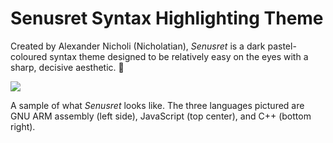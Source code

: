# Senusret Syntax Highlighting Theme

Created by Alexander Nicholi (Nicholatian), _Senusret_ is a dark
pastel-coloured syntax theme designed to be relatively easy on the eyes with a sharp, decisive aesthetic. 🙂

![](https://i.imgur.com/QHyGtbf.png)

A sample of what _Senusret_ looks like. The three languages pictured are GNU
ARM assembly (left side), JavaScript (top center), and C++ (bottom right).
